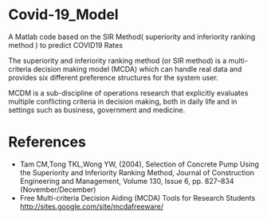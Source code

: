 # Covid-19_Model
A Matlab code based on the SIR Method( superiority and inferiority ranking method ) to predict COVID19 Rates

The superiority and inferiority ranking method (or SIR method) is a multi-criteria decision making model (MCDA) which can handle real data and provides six different preference structures for the system user.
 
MCDM is a sub-discipline of operations research that explicitly evaluates multiple conflicting criteria in decision making, both in daily life and in settings such as business, government and medicine.
# References
* Tam CM,Tong TKL,Wong YW, (2004), Selection of Concrete Pump Using the Superiority and Inferiority Ranking Method, Journal of Construction Engineering and Management, Volume 130, Issue 6, pp. 827–834 (November/December)
* Free Multi-criteria Decision Aiding (MCDA) Tools for Research Students http://sites.google.com/site/mcdafreeware/
